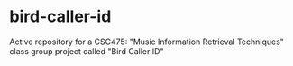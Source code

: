 # bird-caller-id
Active repository for a CSC475: "Music Information Retrieval Techniques" class group project called "Bird Caller ID"
